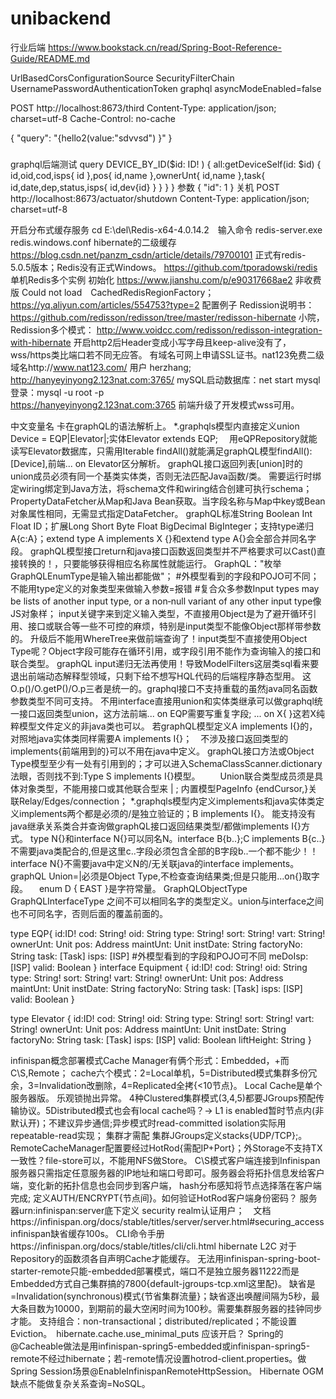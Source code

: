 # unibackend
行业后端
https://www.bookstack.cn/read/Spring-Boot-Reference-Guide/README.md

UrlBasedCorsConfigurationSource
SecurityFilterChain
UsernamePasswordAuthenticationToken
graphql asyncModeEnabled=false

POST http://localhost:8673/third
Content-Type: application/json; charset=utf-8
Cache-Control: no-cache

{   "query": "{hello2(value:\"sdvvsd\") }" }

###
graphql后端测试
  query DEVICE_BY_ID($id: ID! ) {
    all:getDeviceSelf(id: $id) {
			id,oid,cod,isps{
				id
			},pos{
				id,name
			},ownerUnt{
				id,name
			},task{
				id,date,dep,status,isps{ id,dev{id} }
			}
		}
	}
参数
{
  "id": 1
}
关机
POST http://localhost:8673/actuator/shutdown
Content-Type: application/json; charset=utf-8

开启分布式缓存服务 cd E:\del\Redis-x64-4.0.14.2　输入命令 redis-server.exe redis.windows.conf
hibernate的二级缓存  https://blog.csdn.net/panzm_csdn/article/details/79700101
正式有redis-5.0.5版本；Redis没有正式Windows。 https://github.com/tporadowski/redis
单机Redis多个实例 初始化  https://www.jianshu.com/p/e90317668ae2
非收费版 Could not load　CachedRedisRegionFactory；　https://yq.aliyun.com/articles/554753?type=2
配置例子  Redission说明书：  https://github.com/redisson/redisson/tree/master/redisson-hibernate
小院，Redission多个模式：  http://www.voidcc.com/redisson/redisson-integration-with-hibernate
开启http2后Header变成小写字母且keep-alive没有了，wss/https类比端口若不同无应答。
有域名可网上申请SSL证书。nat123免费二级域名http://www.nat123.com/ 用户 herzhang;  http://hanyeyinyong2.123nat.com:3765/
mySQL启动数据库：net start mysql   登录：mysql -u root -p  
https://hanyeyinyong2.123nat.com:3765       前端升级了开发模式wss可用。

中文变量名 卡在graphQL的语法解析上。  *.graphqls模型内直接定义union Device = EQP|Elevator|;实体Elevator extends EQP;
　用eQPRepository就能读写Elevator数据库，只需用Iterable<EQP> findAll()就能满足graphQL模型findAll(): [Device],前端... on Elevator区分解析。
graphQL接口返回列表[union]时的union成员必须有同一个基类实体类，否则无法匹配Java函数/类。
需要运行时绑定wiring绑定到Java方法，将schema文件和wiring结合创建可执行schema；PropertyDataFetcher从Map和Java Bean获取。当字段名称与Map中key或Bean对象属性相同，无需显式指定DataFetcher。
 graphQL标准String Boolean Int Float ID；扩展Long Short Byte Float BigDecimal BigInteger；支持type递归A{c:A}；extend type A implements X {}和extend type A{}会全部合并同名字段。
graphQL模型接口return和java接口函数返回类型并不严格要求可以Cast()直接转换的！，只要能够获得相应名称属性就能运行。
GraphQL："枚举GraphQLEnumType是输入输出都能做"；    #外模型看到的字段和POJO可不同；  不能用type定义的对象类型来做输入参数=报错
#复合众多参数Input types may be lists of another input type, or a non‐null variant of any other input type像JS对象样；
input关键字来到定义输入类型，不直接用Object是为了避开循环引用、接口或联合等一些不可控的麻烦，特别是input类型不能像Object那样带参数的。
升级后不能用WhereTree来做前端查询了！input类型不直接使用Object Type呢？Object字段可能存在循环引用，或字段引用不能作为查询输入的接口和联合类型。
graphQL input递归无法再使用！导致ModelFilters这层类sql看来要退出前端动态解释型领域，只剩下给不想写HQL代码的后端程序静态型用。
这O.p()/O.getP()/O.p三者是统一的。graphql接口不支持重载的虽然java同名函数参数类型不同可支持。
不用interface直接用union和实体类继承可以做graphql统一接口返回类型union，这方法前端... on EQP需要写重复字段; ... on X{ }这若X纯粹模型文件定义的非java类也可以。
若graphQL模型定义A implements I{}的，对照地java实体类同样需要A implements I{}；　不涉及接口返回类型的implements{前端用到的}可以不用在java中定义。
graphQL接口方法或Object Type模型至少有一处有引用到的；才可以进入SchemaClassScanner.dictionary法眼，否则找不到:Type S implements I{}模型。
　　Union联合类型成员须是具体对象类型，不能用接口或其他联合型来 | ;   内置模型PageInfo {endCursor,}关联Relay/Edges/connection；
*.graphqls模型内定义implements和java实体类定义implements两个都是必须的/是独立验证的；B implements I{}。 能支持没有java继承关系类合并查询做graphQL接口返回结果类型/都做implements I{}方式。
type N{}和interface N{}可以同名N。interface B{b..};C implements B{c..}不需要java类配合的,但是这里c..字段必须包含全部的B字段b..一个都不能少！！interface N{}不需要java中定义N的/无关联java的interface implements。
graphQL Union=|必须是Object Type,不检查查询结果类;但是只能用...on{}取字段。 　enum D { EAST }是字符常量。
GraphQLObjectType GraphQLInterfaceType 之间不可以相同名字的类型定义。union与interface之间也不可同名字，否则后面的覆盖前面的。

type EQP{
    id:ID!
    cod: String!
    oid: String
    type: String!
    sort: String!
    vart: String!
    ownerUnt: Unit
    pos: Address
    maintUnt: Unit
    instDate: String
    factoryNo: String
    task: [Task]
    isps: [ISP]
    #外模型看到的字段和POJO可不同
    meDoIsp: [ISP]
    valid: Boolean
}
interface Equipment {
    id:ID!
    cod: String!
    oid: String
    type: String!
    sort: String!
    vart: String!
    ownerUnt: Unit
    pos: Address
    maintUnt: Unit
    instDate: String
    factoryNo: String
    task: [Task]
    isps: [ISP]
    valid: Boolean
}

type Elevator {
    id:ID!
    cod: String!
    oid: String
    type: String!
    sort: String!
    vart: String!
    ownerUnt: Unit
    pos: Address
    maintUnt: Unit
    instDate: String
    factoryNo: String
    task: [Task]
    isps: [ISP]
    valid: Boolean
    liftHeight: String
}

infinispan概念部署模式Cache Manager有俩个形式：Embedded，+而C\S,Remote；
cache六个模式：2=Local单机，5=Distributed模式集群多份冗余，3=Invalidation改删除，4=Replicated全拷{<10节点}。 Local Cache是单个服务器版。 乐观锁抛出异常。
4种Clustered集群模式(3,4,5)都要JGroups预配传输协议。5Distributed模式也会有local cache吗？-> L1 is enabled暂时节点内(非默认开)；不建议异步通信;异步模式时read-committed isolation实际用repeatable-read实现；
集群才需配<transport stack="udp" cluster="myName"/> 集群JGroups定义stacks{UDP/TCP};。
RemoteCacheManager配置要经过HotRod{需配IP+Port}；外Storage不支持TX一致性？file-store可以，不能用NFS做Store。
C\S模式客户端连接到Infinispan服务器只需指定任意服务器的IP地址和端口号即可。服务器会将拓扑信息发给客户端，变化新的拓扑信息也会同步到客户端，
hash分布感知将节点选择落在客户端完成; <jgroups>定义AUTH/ENCRYPT{节点间}。如何验证HotRod客户端身份密码？
服务器urn:infinispan:server底下定义<endpoints> security realm认证用户；　文档https://infinispan.org/docs/stable/titles/server/server.html#securing_access
infinispan缺省缓存100s。 CLI命令手册https://infinispan.org/docs/stable/titles/cli/cli.html
hibernate L2C 对于Repository的函数须各自声明Cache才能缓存。
无法用infinispan-spring-boot-starter-remote只能-embedded部署模式，端口不是独立服务器11222而是Embedded方式自己集群搞的7800{default-jgroups-tcp.xml这里配}。
缺省是=Invalidation(synchronous)模式{节省集群流量}；缺省逐出唤醒间隔为5秒，最大条目数为10000，到期前的最大空闲时间为100秒。需要集群服务器的挂钟同步才能。
支持组合：non-transactional；distributed/replicated；不能设置Eviction。　hibernate.cache.use_minimal_puts 应该开启？
Spring的@Cacheable做法是用infinispan-spring5-embedded或infinispan-spring5-remote不经过hibernate；若-remote情况设置hotrod-client.properties。做Spring Session场景@EnableInfinispanRemoteHttpSession。
Hibernate OGM缺点不能做复杂关系查询=NoSQL。


